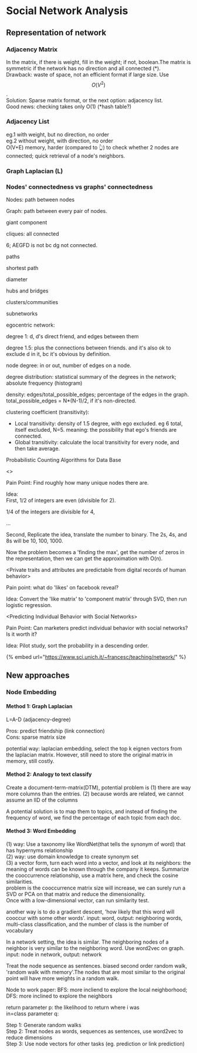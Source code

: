 # Social Network Analysis

## Representation of network

### **Adjacency Matrix**  

In the matrix, if there is weight, fill in the weight; if not, boolean.The matrix is symmetric if the network has no direction and all connected \(\*\).   
Drawback: waste of space, not an efficient format if large size. Use $$O(V^{2})$$.   
Solution: Sparse matrix format, or the next option: adjacency list.  
Good news: checking takes only O\(1\) \(\*hash table?\)

### Adjacency List 

eg.1 with weight, but no direction, no order  
eg.2 without weight, with direction, no order  
O\(V+E\) memory, harder \(compared to 👆\) to check whether 2 nodes are connected; quick retrieval of a node's neighbors. 

### Graph **Laplacian \(L\)**



### Nodes' connectedness vs graphs' connectedness

Nodes: path between nodes

Graph: path between every pair of nodes. 



giant component 

cliques: all connected 

6; AEGFD is not bc dg not connected. 

paths

shortest path

diameter 

hubs and bridges 

clusters/communities 

subnetworks

egocentric network: 

degree 1: d, d's direct friend, and edges between them 

degree 1.5: plus the connections between friends. and it's also ok to exclude d in it, bc it's obvious by definition. 

node degree: in or out, number of edges on a node. 

degree distribution: statistical summary of the degrees in the network; absolute frequency \(histogram\)

density: edges/total\_possible\_edges; percentage of the edges in the graph. total\_possible\_edges = N\*\(N-1\)/2, if it's non-directed. 

clustering coefficient \(transitivity\): 

* Local transitivity: density of 1.5 degree, with ego excluded. eg 6 total, itself excluded, N=5. meaning: the possibility that ego's friends are connected. 
* Global transitivity: calculate the local transitivity for every node, and then take average. 



Probabilistic Counting Algorithms for Data Base 

&lt;&gt;

Pain Point: Find roughly how many unique nodes there are. 

Idea:   
First, 1/2 of integers are even \(divisible for 2\). 

1/4 of the integers are divisible for 4, 

...

Second, Replicate the idea, translate the number to binary. The 2s, 4s, and 8s will be 10, 100, 1000.

Now the problem becomes a 'finding the max', get the number of zeros in the representation, then we can get the approximation with O\(n\).



&lt;Private traits and attributes are predictable from digital records of human behavior&gt;

Pain point: what do 'likes' on facebook reveal? 

Idea: Convert the 'like matrix' to 'component matrix' through SVD, then run logistic regression. 



&lt;Predicting Individual Behavior with Social Networks&gt;

Pain Point: Can marketers predict individual behavior with social networks? Is it worth it? 

Idea: Pilot study, sort the probability in a descending order. 



{% embed url="https://www.sci.unich.it/~francesc/teaching/network/" %}

## New approaches

### Node Embedding 

#### Method 1: Graph Laplacian 

L=A-D \(adjacency-degree\)

Pros: predict friendship \(link connection\)  
Cons: sparse matrix size   
  
potential way: laplacian embedding, select the top k eignen vectors from the laplacian matrix. However, still need to store the original matrix in memory, still costly.

#### Method 2: Analogy to text classify 

Create a document-term-matrix\(DTM\), potential problem is \(1\) there are way more columns than the entries. \(2\) because words are related, we cannot assume an IID of the columns   
  
A potential solution is to map them to topics, and instead of finding the frequency of word, we find the percentage of each topic from each doc. 

#### Method 3: Word Embedding 

\(1\) way: Use a taxonomy like WordNet\(that tells the synonym of word\) that has hypernyms relationship  
\(2\) way: use domain knowledge to create synonym set  
\(3\) a vector form, turn each word into a vector, and look at its neighbors: the meaning of words can be known through the company it keeps. Summarize the cooccurrence relationship, use a matrix here, and check the cosine similarities.   
problem is the cooccurrence matrix size will increase, we can surely run a SVD or PCA on that matrix and reduce the dimensionality.    
Once with a low-dimensional vector, can run similarity test.   
  
another way is to do a gradient descent, 'how likely that this word will cooccur with some other words'. input: word, output: neighboring words, multi-class classification, and the number of class is the number of vocabulary   


In a network setting, the idea is similar. The neighboring nodes of a neighbor is very similar to the neighboring word. Use word2vec on graph. input: node in network, output: network

Treat the node sequence as sentences. biased second order random walk, 'random walk with memory'.The nodes that are most similar to the original point will have more weights in a random walk.  

Node to work paper: BFS: more incliend to explore the local neighborhood; DFS: more inclined to explore the neighbors 

return parameter p: the likelihood to return where i was  
in=class parameter q:



Step 1: Generate random walks   
Step 2: Treat nodes as words, sequences as sentences, use word2vec to reduce dimensions   
Step 3: Use node vectors for other tasks \(eg. prediction or link prediction\) 

